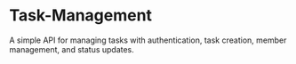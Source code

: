 # Task-Management
A simple API for managing tasks with authentication, task creation, member management, and status updates.
